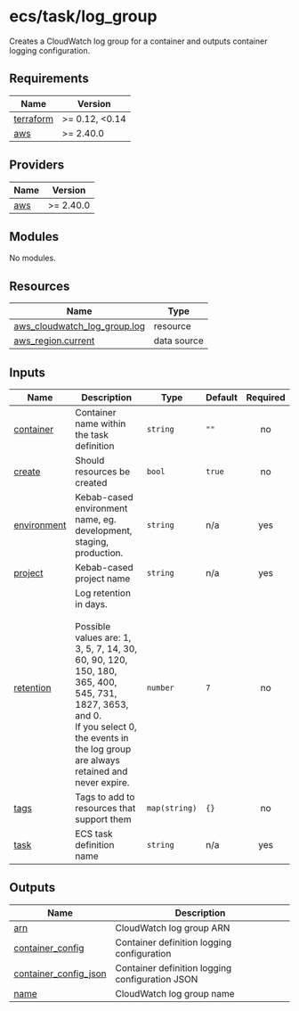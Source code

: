 # ecs/task/log_group

Creates a CloudWatch log group for a container and outputs container logging configuration.

<!-- BEGIN_TF_DOCS -->
## Requirements

| Name | Version |
|------|---------|
| <a name="requirement_terraform"></a> [terraform](#requirement\_terraform) | >= 0.12, <0.14 |
| <a name="requirement_aws"></a> [aws](#requirement\_aws) | >= 2.40.0 |

## Providers

| Name | Version |
|------|---------|
| <a name="provider_aws"></a> [aws](#provider\_aws) | >= 2.40.0 |

## Modules

No modules.

## Resources

| Name | Type |
|------|------|
| [aws_cloudwatch_log_group.log](https://registry.terraform.io/providers/hashicorp/aws/latest/docs/resources/cloudwatch_log_group) | resource |
| [aws_region.current](https://registry.terraform.io/providers/hashicorp/aws/latest/docs/data-sources/region) | data source |

## Inputs

| Name | Description | Type | Default | Required |
|------|-------------|------|---------|:--------:|
| <a name="input_container"></a> [container](#input\_container) | Container name within the task definition | `string` | `""` | no |
| <a name="input_create"></a> [create](#input\_create) | Should resources be created | `bool` | `true` | no |
| <a name="input_environment"></a> [environment](#input\_environment) | Kebab-cased environment name, eg. development, staging, production. | `string` | n/a | yes |
| <a name="input_project"></a> [project](#input\_project) | Kebab-cased project name | `string` | n/a | yes |
| <a name="input_retention"></a> [retention](#input\_retention) | Log retention in days.<br><br>    Possible values are: 1, 3, 5, 7, 14, 30, 60, 90, 120, 150, 180, 365, 400, 545, 731, 1827, 3653, and 0.<br>    If you select 0, the events in the log group are always retained and never expire. | `number` | `7` | no |
| <a name="input_tags"></a> [tags](#input\_tags) | Tags to add to resources that support them | `map(string)` | `{}` | no |
| <a name="input_task"></a> [task](#input\_task) | ECS task definition name | `string` | n/a | yes |

## Outputs

| Name | Description |
|------|-------------|
| <a name="output_arn"></a> [arn](#output\_arn) | CloudWatch log group ARN |
| <a name="output_container_config"></a> [container\_config](#output\_container\_config) | Container definition logging configuration |
| <a name="output_container_config_json"></a> [container\_config\_json](#output\_container\_config\_json) | Container definition logging configuration JSON |
| <a name="output_name"></a> [name](#output\_name) | CloudWatch log group name |
<!-- END_TF_DOCS -->

